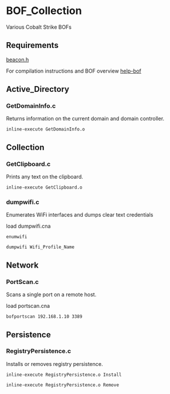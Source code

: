 # BOF_Collection
 Various Cobalt Strike BOFs

## Requirements
[beacon.h](https://www.cobaltstrike.com/downloads/beacon.h)

For compilation instructions and BOF overview [help-bof](https://www.cobaltstrike.com/help-beacon-object-files)

## Active_Directory

### GetDomainInfo.c

Returns information on the current domain and domain controller.

`inline-execute GetDomainInfo.o`

## Collection

### GetClipboard.c

Prints any text on the clipboard.

`inline-execute GetClipboard.o`

### dumpwifi.c

Enumerates WiFi interfaces and dumps clear text credentials

load dumpwifi.cna

`enumwifi`

`dumpwifi Wifi_Profile_Name`

## Network

### PortScan.c

Scans a single port on a remote host.

load portscan.cna

`bofportscan 192.168.1.10 3389`

## Persistence

### RegistryPersistence.c

Installs or removes registry persistence.

`inline-execute RegistryPersistence.o Install`

`inline-execute RegistryPersistence.o Remove`

